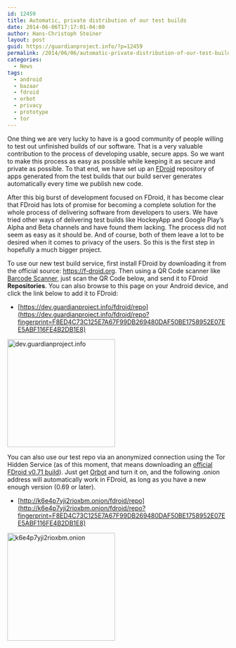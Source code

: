 ```yaml
---
id: 12459
title: Automatic, private distribution of our test builds
date: 2014-06-06T17:17:01-04:00
author: Hans-Christoph Steiner
layout: post
guid: https://guardianproject.info/?p=12459
permalink: /2014/06/06/automatic-private-distribution-of-our-test-builds/
categories:
  - News
tags:
  - android
  - bazaar
  - fdroid
  - orbot
  - privacy
  - prototype
  - tor
---
```

One thing we are very lucky to have is a good community of people willing to test out unfinished builds of our software. That is a very valuable contribution to the process of developing usable, secure apps. So we want to make this process as easy as possible while keeping it as secure and private as possible. To that end, we have set up an <a href="https://f-droid.org" target="_blank">FDroid</a> repository of apps generated from the test builds that our build server generates automatically every time we publish new code.

After this big burst of development focused on FDroid, it has become clear that FDroid has lots of promise for becoming a complete solution for the whole process of delivering software from developers to users. We have tried other ways of delivering test builds like HockeyApp and Google Play’s Alpha and Beta channels and have found them lacking. The process did not seem as easy as it should be. And of course, both of them leave a lot to be desired when it comes to privacy of the users. So this is the first step in hopefully a much bigger project.

To use our new test build service, first install FDroid by downloading it from the official source: https://f-droid.org. Then using a QR Code scanner like <a href="https://play.google.com/store/apps/details?id=com.google.zxing.client.android" target="_blank">Barcode Scanner</a>, just scan the QR Code below, and send it to FDroid **Repositories**. You can also browse to this page on your Android device, and click the link below to add it to FDroid: 

  * [https://dev.guardianproject.info/fdroid/repo](https://dev.guardianproject.info/fdroid/repo?fingerprint=F8ED4C73C125E7A67F99DB269480DAF50BE1758952E07EE5ABF116FE4B2DB1E8)

[<img src="https://guardianproject.info/wp-content/uploads/2014/06/dev.guardianproject.info-QR-e1402010770323.png" alt="dev.guardianproject.info" width="245" height="245" class="aligncenter size-full wp-image-12462" />](https://dev.guardianproject.info/fdroid/repo?fingerprint=F8ED4C73C125E7A67F99DB269480DAF50BE1758952E07EE5ABF116FE4B2DB1E8)

You can also use our test repo via an anonymized connection using the Tor Hidden Service (as of this moment, that means downloading an [official FDroid v0.71 build](https://f-droid.org/repo/org.fdroid.fdroid_710.apk)). Just get <a href="https://play.google.com/store/apps/details?id=org.torproject.android" target="_blank">Orbot</a> and turn it on, and the following .onion address will automatically work in FDroid, as long as you have a new enough version (0.69 or later).

  * [http://k6e4p7yji2rioxbm.onion/fdroid/repo](http://k6e4p7yji2rioxbm.onion/fdroid/repo?fingerprint=F8ED4C73C125E7A67F99DB269480DAF50BE1758952E07EE5ABF116FE4B2DB1E8)

[<img src="https://guardianproject.info/wp-content/uploads/2014/06/k6e4p7yji2rioxbm.onion-QR-e1402010779963.png" alt="k6e4p7yji2rioxbm.onion" width="245" height="245" class="aligncenter size-full wp-image-12463" />](http://k6e4p7yji2rioxbm.onion/fdroid/repo?fingerprint=F8ED4C73C125E7A67F99DB269480DAF50BE1758952E07EE5ABF116FE4B2DB1E8)
